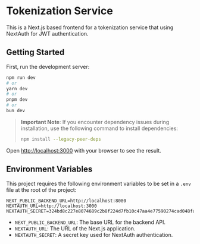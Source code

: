 # Tokenization Service

This is a Next.js based frontend for a tokenization service that using NextAuth for JWT authentication.

## Getting Started

First, run the development server:

```bash
npm run dev
# or
yarn dev
# or
pnpm dev
# or
bun dev
```

> **Important Note**: If you encounter dependency issues during installation, use the following command to install dependencies:
> ```bash
> npm install --legacy-peer-deps
> ```

Open [http://localhost:3000](http://localhost:3000) with your browser to see the result.

## Environment Variables

This project requires the following environment variables to be set in a `.env` file at the root of the project:

```properties
NEXT_PUBLIC_BACKEND_URL=http://localhost:8080
NEXTAUTH_URL=http://localhost:3000
NEXTAUTH_SECRET=324bd8c227e8074689c2b8f224d7fb10c47aa4e77590274cad048fa01f908456
```

- `NEXT_PUBLIC_BACKEND_URL`: The base URL for the backend API.
- `NEXTAUTH_URL`: The URL of the Next.js application.
- `NEXTAUTH_SECRET`: A secret key used for NextAuth authentication.
